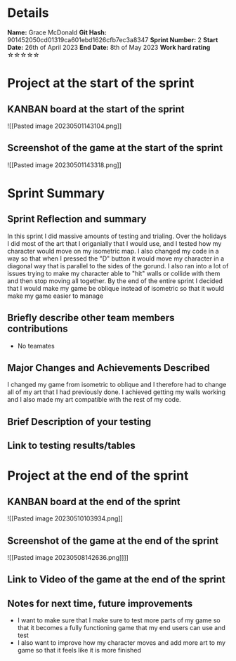 # Details
**Name:**
Grace McDonald
**Git Hash:**
901452050cd01319ca601ebd1626cfb7ec3a8347
**Sprint Number:**
2
**Start Date:**
26th of April 2023
**End Date:**
8th of May 2023
**Work hard rating**
☆☆☆☆☆

# Project at the start of the sprint
## **KANBAN board at the start of the sprint**
![[Pasted image 20230501143104.png]]
## **Screenshot of the game at the start of the sprint**
![[Pasted image 20230501143318.png]]
# Sprint Summary
## **Sprint Reflection and summary**
In this sprint I did massive amounts of testing and trialing. Over the holidays I did most of the art that I origanially that I would use, and I tested how my character would move on my isometric map. I also changed my code in a way so that when I pressed the "D" button it would move my character in a diagonal way that is parallel to the sides of the gorund. I also ran into a lot of issues trying to make my character able to "hit" walls or collide with them and then stop moving all together. By the end of the entire sprint I decided that I would make my game be oblique instead of isometric so that it would make my game easier to manage
## **Briefly describe other team members contributions**
- No teamates
## **Major Changes and Achievements Described**
I changed my game from isometric to oblique and I therefore had to change all of my art that I had previously done. I achieved getting my walls working and I also made my art compatible with the rest of my code.
## **Brief Description of your testing**

## **Link to testing results/tables**


# Project at the end of the sprint
## **KANBAN board at the end of the sprint**
![[Pasted image 20230510103934.png]]
## **Screenshot of the game at the end of the sprint**
![[Pasted image 20230508142636.png]]]]

## Link to **Video of the game at the end of the sprint**


## **Notes for next time, future improvements**
- I want to make sure that I make sure to test more parts of my game so that it becomes a fully functioning game that my end users can use and test
- I also want to improve how my character moves and add more art to my game so that it feels like it is more finished